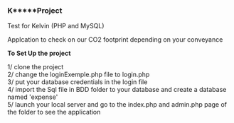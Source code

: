 ### K*****Project
Test for Kelvin (PHP and MySQL)

Applcation to check on our CO2 footprint depending on your conveyance

**To Set Up the project**

1/ clone the project</br>
2/ change the loginExemple.php file to login.php</br>
3/ put your database credentials in the login file</br>
4/ import the Sql file in BDD folder to your database and create a database named 'expense'</br>
5/ launch your local server and go to the index.php and admin.php page of the folder to see the application</br>
